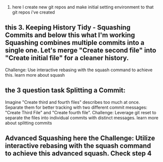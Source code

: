 1. here I create new git repos and make initial setting environment to that git repos i've created 

## this 3. Keeping History Tidy - Squashing Commits and below this what I'm working Squashing combines multiple commits into a single one. Let's merge "Create second file" into "Create initial file" for a cleaner history.
Challenge: Use interactive rebasing with the squash command to achieve this. learn more about squash

## the 3 question task Splitting a Commit:

Imagine "Create third and fourth files" describes too much at once. Separate them for better tracking with two different commit messages: "Create Third File" and "Create fourth file".
Challenge: Leverage git reset to separate the files into individual commits with distinct messages. learn more about splitting commits

## Advanced Squashing here the Challenge: Utilize interactive rebasing with the squash command to achieve this advanced squash. Check step 4

